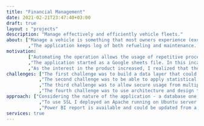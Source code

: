 ```yaml
---
title: "Financial Management"
date: 2021-02-21T23:47:40+03:00
draft: true
layout : "projects"
description: "Manage effectively and efficiently vehicle fleets."
about: ["Manage a vehicle is something that most owners experience (except if they have hired someone to do it on their behalf). Some even enjoy it, despite that most tasks are mundane. Adding cars to form a fleet comes with an overhead."
        ,"The application keeps log of both refueling and maintenance. Uses statistics to find trends, outrliers, recommend actions based on histoirical data and predict future expences. Also reminds for upcomming activities based on flexible business logic. Maintenance requires approval prior to archiving."]
motivation: 
        ["Automating the operation allows the usage of repetitive processes, good practices, and the collection of data that can be used for business inteligence or data mining."
        ,"The application started as a Google sheets file. In this incarnation, it allows the management of multiple vehicles, provide statistical information, and visualizations."
        ,"As the interest in the product increased, I realized that the shortcomings in the platform limit the usability. Each new customer had to have its own version of the application and aggregating the information from multiple files results in an overhead. Although google sheets are available in a mobile version as well, the experience is very different compared with the desktop version."]
challenges: ["The first challenge was to build a data layer that could be used for statistical analysis of data."
            ,"The second challenge was to be able to apply statistical analysis on the whole dataset while retaining each user's data private."
            ,"The third challenge was to allow secure usage from multiple users on desktops and mobile devices."
            ,"The fourth challenge was to use architecture and design that allow changes."]
approach: ["Considering the nature of the application - a database one, I decided to use the Oracle 11g XE that comes with a preinstalled APEX and a web server, that unfortunately requires a license to use SSL."
            ,"To use SSL I deployed an Apache running on Ubuntu server 16.04, that acts as a reverse proxy and SSL offloader. The certificate was obtained from Let's Encrypt."
            ,"Power BI report is available and could be updated from a reporting server, while the later is feed from the application database."]
services: true
---
```



